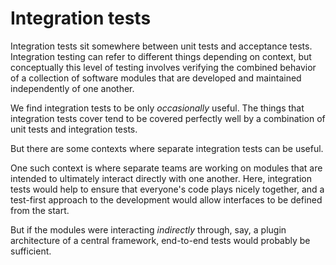 # Integration tests

Integration tests sit somewhere between unit tests and acceptance tests. Integration testing can refer to different things depending on context, but conceptually this level of testing involves verifying the combined behavior of a collection of software modules that are developed and maintained independently of one another.

We find integration tests to be only _occasionally_ useful. The things that integration tests cover tend to be covered perfectly well by a combination of unit tests and integration tests.

But there are some contexts where separate integration tests can be useful.

One such context is where separate teams are working on modules that are intended to ultimately interact directly with one another. Here, integration tests would help to ensure that everyone's code plays nicely together, and a test-first approach to the development would allow interfaces to be defined from the start. 

But if the modules were interacting _indirectly_ through, say, a plugin architecture of a central framework, end-to-end tests would probably be sufficient.
